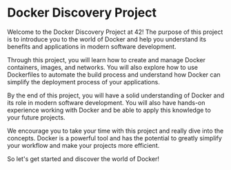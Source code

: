 # Docker Discovery Project

Welcome to the Docker Discovery Project at 42! The purpose of this project is to introduce you to the world of Docker and help you understand its benefits and applications in modern software development.

Through this project, you will learn how to create and manage Docker containers, images, and networks. You will also explore how to use Dockerfiles to automate the build process and understand how Docker can simplify the deployment process of your applications.

By the end of this project, you will have a solid understanding of Docker and its role in modern software development. You will also have hands-on experience working with Docker and be able to apply this knowledge to your future projects.

We encourage you to take your time with this project and really dive into the concepts. Docker is a powerful tool and has the potential to greatly simplify your workflow and make your projects more efficient.

So let's get started and discover the world of Docker!
